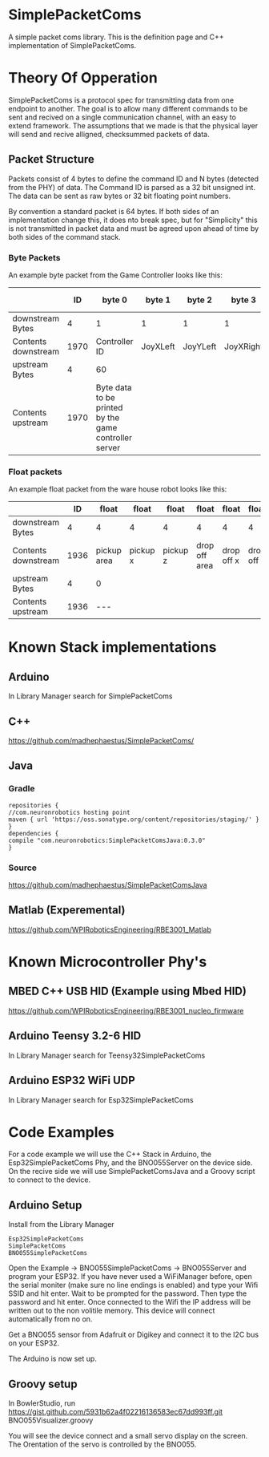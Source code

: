 # SimplePacketComs
A simple packet coms library. This is the definition page and C++ implementation of SimplePacketComs. 

# Theory Of Opperation

SimplePacketComs is a protocol spec for transmitting data from one endpoint to another. The goal is to allow many different commands to be sent and recived on a single communication channel, with an easy to extend framework. The assumptions that we made is that the physical layer will send and recive alligned, checksummed packets of data. 

## Packet Structure

Packets consist of 4 bytes to define the command ID and N bytes (detected from the PHY) of data. The Command ID is parsed as a 32 bit unsigned int. The data can be sent as raw bytes or 32 bit floating point numbers. 

By convention a standard packet is 64 bytes. If both sides of an implementation change this, it does nto break spec, but for "Simplicity" this is not transmitted in packet data and must be agreed upon ahead of time by both sides of the command stack. 

### Byte Packets

An example byte packet from the Game Controller looks like this:

| |ID | byte 0 |byte 1 |byte 2 |byte 3 |byte 4 |byte 5 |byte 6 |byte 7 |byte 8 |byte 9 |byte 10 |byte 11 |byte 12 |byte 13 |byte 14 |byte 15 |byte 16 |byte 17 |byte 18 |byte 19 |
|--- |--- | --- |--- | --- |--- | --- | --- | --- |--- | --- |--- | --- | --- | --- |--- | --- |--- | --- | --- |--- |--- |
| downstream Bytes |4 | 1 | 1 | 1 | 1 | 1 | 1 |1 | 1 | 1 | 1 | 1 | 1 |1 | 1 | 1 | 1 | 1 | 1 |1|1|
| Contents downstream |1970 | Controller ID| JoyXLeft | JoyYLeft | JoyXRight | JoyYRight | TriggerLeft | TriggerRight |PadRight/PadLeft| PadDown/PadUp |--- |--- |ButtonX|ButtonY|ButtonA|ButtonB|ButtonMinus/getButtonPlus|ButtonHome|---|ButtonZLeft|ButtonZRight|
| upstream Bytes |4 | 60 |
| Contents upstream |1970 | Byte data to be printed by the game controller server|


### Float packets

An example float packet from the ware house robot looks like this:

| |ID | float |float |float |float |float |float |
|--- |--- | --- |--- | --- |--- | --- | --- |
| downstream Bytes |4 | 4 | 4 | 4 | 4 | 4 | 4 |
| Contents downstream |1936 | pickup area | pickup x | pickup z | drop off area | drop off  x | drop off  z |
| upstream Bytes |4 | 0 |
| Contents upstream |1936 | ---|



# Known Stack implementations

## Arduino

In Library Manager search for SimplePacketComs

## C++

https://github.com/madhephaestus/SimplePacketComs/

## Java

### Gradle 

```
repositories {
//com.neuronrobotics hosting point
maven { url 'https://oss.sonatype.org/content/repositories/staging/' }
}
dependencies {
compile "com.neuronrobotics:SimplePacketComsJava:0.3.0"
}
```
### Source

https://github.com/madhephaestus/SimplePacketComsJava

## Matlab (Experemental)

https://github.com/WPIRoboticsEngineering/RBE3001_Matlab

# Known Microcontroller Phy's

## MBED C++ USB HID (Example using Mbed HID)

https://github.com/WPIRoboticsEngineering/RBE3001_nucleo_firmware

## Arduino Teensy 3.2-6 HID

In Library Manager search for Teensy32SimplePacketComs

## Arduino ESP32 WiFi UDP

In Library Manager search for Esp32SimplePacketComs


# Code Examples

For a code example we will use the C++ Stack in Arduino, the Esp32SimplePacketComs Phy, and the BNO055Server on the device side. On the recive side we will use SimplePacketComsJava and a Groovy script to connect to the device. 

## Arduino Setup

Install from the Library Manager

```
Esp32SimplePacketComs
SimplePacketComs
BNO055SimplePacketComs
```

Open the Example -> BNO055SimplePacketComs -> BNO055Server and program your ESP32. If you have never used a WiFiManager before, open the serial moniter (make sure no line endings is enabled) and type your Wifi SSID and hit enter. Wait to be prompted for the password. Then type the password and hit enter. Once connected to the Wifi the IP address will be written out to the non volitile memory. This device will connect automatically from no on. 

Get a BNO055 sensor from Adafruit or Digikey and connect it to the I2C bus on your ESP32. 

The Arduino is now set up.

## Groovy setup

In BowlerStudio, run https://gist.github.com/5931b62a4f02216136583ec67dd993ff.git BNO055Visualizer.groovy

You will see the device connect and a small servo display on the screen. The Orentation of the servo is controlled by the BNO055.

